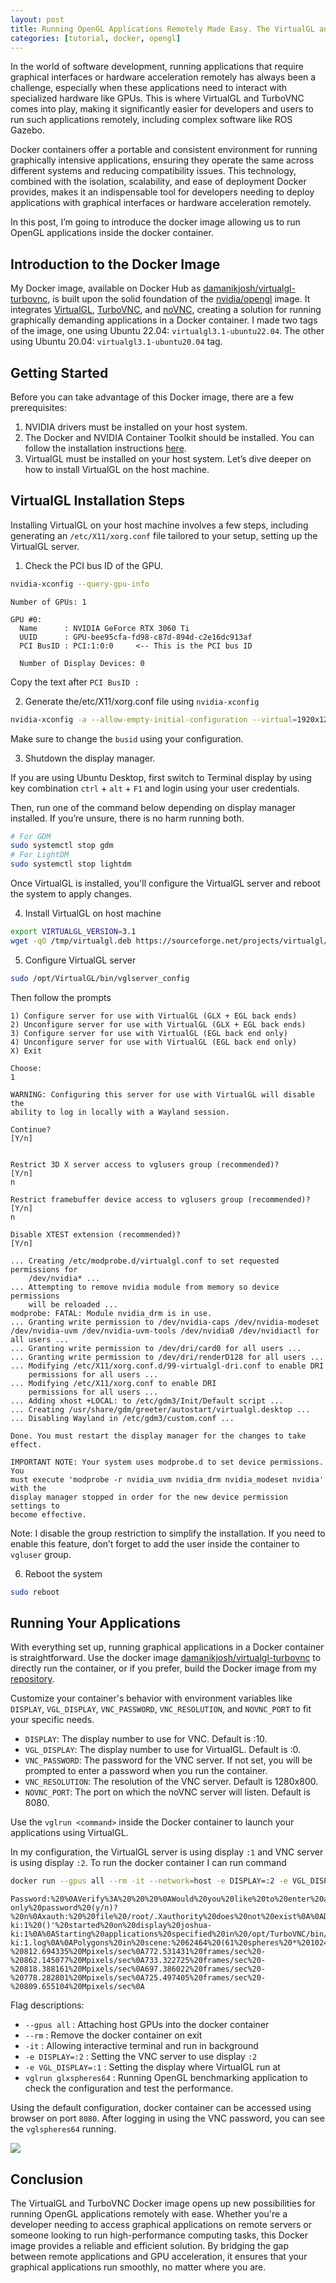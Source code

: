```yaml
---
layout: post
title: Running OpenGL Applications Remotely Made Easy. The VirtualGL and TurboVNC Docker Image
categories: [tutorial, docker, opengl]
---
```


In the world of software development, running applications that require graphical interfaces or hardware acceleration remotely has always been a challenge, especially when these applications need to interact with specialized hardware like GPUs. This is where VirtualGL and TurboVNC comes into play, making it significantly easier for developers and users to run such applications remotely, including complex software like ROS Gazebo.

Docker containers offer a portable and consistent environment for running graphically intensive applications, ensuring they operate the same across different systems and reducing compatibility issues. This technology, combined with the isolation, scalability, and ease of deployment Docker provides, makes it an indispensable tool for developers needing to deploy applications with graphical interfaces or hardware acceleration remotely.

In this post, I’m going to introduce the docker image allowing us to run OpenGL applications inside the docker container. 

## Introduction to the Docker Image

My Docker image, available on Docker Hub as [damanikjosh/virtualgl-turbovnc](https://hub.docker.com/r/damanikjosh/virtualgl-turbovnc), is built upon the solid foundation of the [nvidia/opengl](https://hub.docker.com/r/nvidia/opengl) image. It integrates [VirtualGL](https://www.virtualgl.org/), [TurboVNC](https://www.turbovnc.org/), and [noVNC](https://novnc.com/info.html), creating a solution for running graphically demanding applications in a Docker container. I made two tags of the image, one using Ubuntu 22.04: `virtualgl3.1-ubuntu22.04`. The other using Ubuntu 20.04: `virtualgl3.1-ubuntu20.04` tag.

## Getting Started

Before you can take advantage of this Docker image, there are a few prerequisites:

1. NVIDIA drivers must be installed on your host system.
2. The Docker and NVIDIA Container Toolkit should be installed. You can follow the installation instructions [here](https://docs.nvidia.com/datacenter/cloud-native/container-toolkit/latest/install-guide.html).
3. VirtualGL must be installed on your host system. Let’s dive deeper on how to install VirtualGL on the host machine.

## VirtualGL Installation Steps

Installing VirtualGL on your host machine involves a few steps, including generating an `/etc/X11/xorg.conf` file tailored to your setup, setting up the VirtualGL server.

1. Check the PCI bus ID of the GPU.

```bash
nvidia-xconfig --query-gpu-info
```

```
Number of GPUs: 1

GPU #0:
  Name      : NVIDIA GeForce RTX 3060 Ti
  UUID      : GPU-bee95cfa-fd98-c87d-894d-c2e16dc913af
  PCI BusID : PCI:1:0:0     <-- This is the PCI bus ID

  Number of Display Devices: 0
```

Copy the text after `PCI BusID :`

2. Generate the/etc/X11/xorg.conf file using `nvidia-xconfig`

```bash
nvidia-xconfig -a --allow-empty-initial-configuration --virtual=1920x1200 --busid PCI:1:0:0
```

Make sure to change the `busid` using your configuration.

3. Shutdown the display manager.

If you are using Ubuntu Desktop, first switch to Terminal display by using key combination `ctrl` + `alt` + `F1` and login using your user credentials.

Then, run one of the command below depending on display manager installed. If you’re unsure, there is no harm running both.

``` bash
# For GDM
sudo systemctl stop gdm
# For LightDM
sudo systemctl stop lightdm
```

Once VirtualGL is installed, you'll configure the VirtualGL server and reboot the system to apply changes.

4. Install VirtualGL on host machine

```bash
export VIRTUALGL_VERSION=3.1
wget -qO /tmp/virtualgl.deb https://sourceforge.net/projects/virtualgl/files/${VIRTUALGL_VERSION}/virtualgl_${VIRTUALGL_VERSION}_amd64.deb/download | sudo dpkg -i /tmp/virtualgl.deb
```

5. Configure VirtualGL server

```bash
sudo /opt/VirtualGL/bin/vglserver_config
```

Then follow the prompts
```
1) Configure server for use with VirtualGL (GLX + EGL back ends)
2) Unconfigure server for use with VirtualGL (GLX + EGL back ends)
3) Configure server for use with VirtualGL (EGL back end only)
4) Unconfigure server for use with VirtualGL (EGL back end only)
X) Exit

Choose:
1

WARNING: Configuring this server for use with VirtualGL will disable the
ability to log in locally with a Wayland session.

Continue?
[Y/n]


Restrict 3D X server access to vglusers group (recommended)?
[Y/n]
n

Restrict framebuffer device access to vglusers group (recommended)?
[Y/n]
n

Disable XTEST extension (recommended)?
[Y/n]

... Creating /etc/modprobe.d/virtualgl.conf to set requested permissions for
    /dev/nvidia* ...
... Attempting to remove nvidia module from memory so device permissions
    will be reloaded ...
modprobe: FATAL: Module nvidia_drm is in use.
... Granting write permission to /dev/nvidia-caps /dev/nvidia-modeset /dev/nvidia-uvm /dev/nvidia-uvm-tools /dev/nvidia0 /dev/nvidiactl for all users ...
... Granting write permission to /dev/dri/card0 for all users ...
... Granting write permission to /dev/dri/renderD128 for all users ...
... Modifying /etc/X11/xorg.conf.d/99-virtualgl-dri.conf to enable DRI
    permissions for all users ...
... Modifying /etc/X11/xorg.conf to enable DRI
    permissions for all users ...
... Adding xhost +LOCAL: to /etc/gdm3/Init/Default script ...
... Creating /usr/share/gdm/greeter/autostart/virtualgl.desktop ...
... Disabling Wayland in /etc/gdm3/custom.conf ...

Done. You must restart the display manager for the changes to take effect.

IMPORTANT NOTE: Your system uses modprobe.d to set device permissions.  You
must execute 'modprobe -r nvidia_uvm nvidia_drm nvidia_modeset nvidia' with the
display manager stopped in order for the new device permission settings to
become effective.
```

Note: I disable the group restriction to simplify the installation. If you need to enable this feature, don’t forget to add the user inside the container to `vgluser` group.

6. Reboot the system

```bash
sudo reboot
```

## Running Your Applications

With everything set up, running graphical applications in a Docker container is straightforward. 
Use the docker image [damanikjosh/virtualgl-turbovnc](https://hub.docker.com/r/damanikjosh/virtualgl-turbovnc) to directly run the container, or if you prefer, build the Docker image from my [repository](https://github.com/damanikjosh/virtualgl-turbovnc-docker.git).

Customize your container's behavior with environment variables like `DISPLAY`, `VGL_DISPLAY`, `VNC_PASSWORD`, `VNC_RESOLUTION`, and `NOVNC_PORT` to fit your specific needs.

* `DISPLAY`: The display number to use for VNC. Default is :10.
* `VGL_DISPLAY`: The display number to use for VirtualGL. Default is :0.
* `VNC_PASSWORD`: The password for the VNC server. If not set, you will be prompted to enter a password when you run the container.
* `VNC_RESOLUTION`: The resolution of the VNC server. Default is 1280x800.
* `NOVNC_PORT`: The port on which the noVNC server will listen. Default is 8080.

Use the `vglrun <command>` inside the Docker container to launch your applications using VirtualGL.

In my configuration, the VirtualGL server is using display `:1` and VNC server is using display `:2`. To run the docker container I can run command

```bash
docker run --gpus all --rm -it --network=host -e DISPLAY=:2 -e VGL_DISPLAY=:1 damanikjosh/virtualgl-turbovnc:latest vglrun glxspheres64
```

```
Password:%20%0AVerify%3A%20%20%20%0AWould%20you%20like%20to%20enter%20a%20view-only%20password%20(y/n)?%20n%0Axauth:%20%20file%20/root/.Xauthority%20does%20not%20exist%0A%0ADesktop%20'TurboVNC:%20joshua-ki:1%20()'%20started%20on%20display%20joshua-ki:1%0A%0AStarting%20applications%20specified%20in%20/opt/TurboVNC/bin/xstartup.turbovnc%0ALog%20file%20is%20/root/.vnc/joshua-ki:1.log%0A%0APolygons%20in%20scene:%2062464%20(61%20spheres%20*%201024%20polys/spheres)%0AGLX%20FB%20config%20ID%20of%20window:%200xad%20(8/8/8/0)%0AVisual%20ID%20of%20window:%200x21%0AContext%20is%20Direct%0AOpenGL%20Renderer:%20NVIDIA%20GeForce%20RTX%203060%20Ti/PCIe/SSE2%0A728.220730%20frames/sec%20-%20812.694335%20Mpixels/sec%0A772.531431%20frames/sec%20-%20862.145077%20Mpixels/sec%0A733.322725%20frames/sec%20-%20818.388161%20Mpixels/sec%0A697.386022%20frames/sec%20-%20778.282801%20Mpixels/sec%0A725.497405%20frames/sec%20-%20809.655104%20Mpixels/sec%0A
```
Flag descriptions:
- `--gpus all` : Attaching host GPUs into the docker container
- `--rm` : Remove the docker container on exit
- `-it` : Allowing interactive terminal and run in background 
- `-e DISPLAY=:2` : Setting the VNC server to use display `:2`
- `-e VGL_DISPLAY=:1` : Setting the display where VirtualGL run at
- `vglrun glxspheres64` : Running OpenGL benchmarking application to check the configuration and test the performance.

Using the default configuration, docker container can be accessed using browser on port `8080`. After logging in using the VNC password, you can see the `vglspheres64` running.

![](screenshot.png)
## Conclusion

The VirtualGL and TurboVNC Docker image opens up new possibilities for running OpenGL applications remotely with ease. Whether you're a developer needing to access graphical applications on remote servers or someone looking to run high-performance computing tasks, this Docker image provides a reliable and efficient solution. By bridging the gap between remote applications and GPU acceleration, it ensures that your graphical applications run smoothly, no matter where you are.
